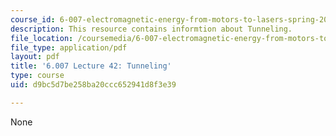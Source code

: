 ```yaml
---
course_id: 6-007-electromagnetic-energy-from-motors-to-lasers-spring-2011
description: This resource contains informtion about Tunneling.
file_location: /coursemedia/6-007-electromagnetic-energy-from-motors-to-lasers-spring-2011/d9bc5d7be258ba20ccc652941d8f3e39_MIT6_007S11_lec42.pdf
file_type: application/pdf
layout: pdf
title: '6.007 Lecture 42: Tunneling'
type: course
uid: d9bc5d7be258ba20ccc652941d8f3e39

---
```

None